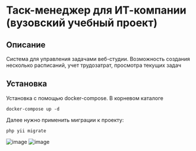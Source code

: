# Таск-менеджер для ИТ-компании (вузовский учебный проект)
## Описание
Система для управления задачами веб-студии. Возможность создания несколько расписаний, учет трудозатрат, просмотра текущих задач

## Установка
Установка с помощью docker-compose. В корневом каталоге
```
docker-compose up -d
```
Далее нужно применить миграции к проекту:
```
php yii migrate
```

![image](https://github.com/Warh40k/taskmanager/assets/60140075/b9d47247-9ebc-46d6-899e-f7718c474282)
![image](https://github.com/Warh40k/taskmanager/assets/60140075/9555b294-f613-4a9b-9af7-414ec73f647e)
